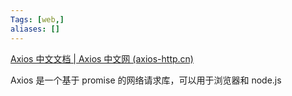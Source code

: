 ```yaml
---
Tags: [web,]
aliases: []
---
```


[Axios 中文文档 | Axios 中文网 (axios-http.cn)](https://www.axios-http.cn/)

Axios 是一个基于 promise 的网络请求库，可以用于浏览器和 node.js